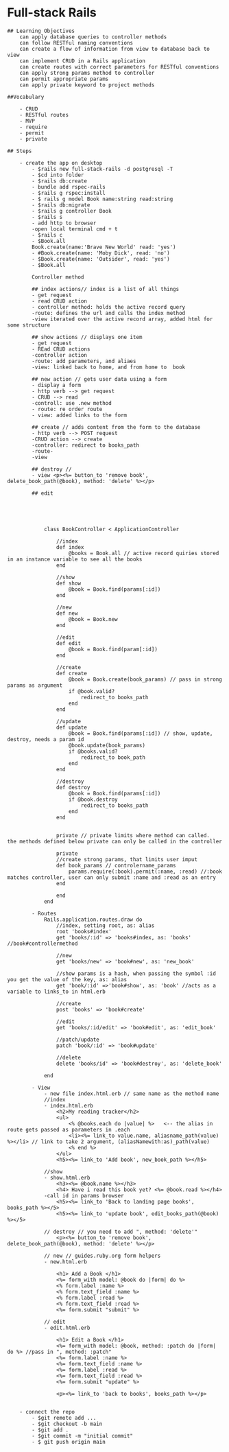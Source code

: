 # Full-stack Rails

    ## Learning Objectives
        can apply database queries to controller methods
        can follow RESTful naming conventions
        can create a flow of information from view to database back to view
        can implement CRUD in a Rails application
        can create routes with correct parameters for RESTful conventions
        can apply strong params method to controller
        can permit appropriate params
        can apply private keyword to project methods

    ##Vocabulary

        - CRUD
        - RESTful routes
        - MVP
        - require
        - permit
        - private

    ## Steps

        - create the app on desktop
            - $rails new full-stack-rails -d postgresql -T
            - $cd into folder
            - $rails db:create
            - bundle add rspec-rails
            - $rails g rspec:install
            - $ rails g model Book name:string read:string
            - $rails db:migrate
            - $rails g controller Book
            - $rails s
            - add http to browser
            -open local terminal cmd + t
            - $rails c
            - $Book.all
            Book.create(name:'Brave New World' read: 'yes')
            - #Book.create(name: 'Moby Dick', read: 'no')
            - $Book.create(name: 'Outsider', read: 'yes')
            - $Book.all

            Controller method

            ## index actions// index is a list of all things
            - get request
            - read CRUD action
            - controller method: holds the active record query
            -route: defines the url and calls the index method
            -view iterated over the active record array, added html for some structure

            ## show actions // displays one item
            - get request
            - REad CRUD actions
            -controller action
            -route: add parameters, and aliaes
            -view: linked back to home, and from home to  book

            ## new action // gets user data using a form
            - display a form
            - http verb --> get request
            - CRUB --> read
            -controll: use .new method
            - route: re order route
            - view: added links to the form

            ## create // adds content from the form to the database
            - http verb --> POST request
            -CRUD action --> create
            -controller: redirect to books_path
            -route-
            -view

            ## destroy //
            - view <p><%= button_to 'remove book', delete_book_path(@book), method: 'delete' %></p>

            ## edit





                class BookController < ApplicationController

                    //index
                    def index
                        @books = Book.all // active record quiries stored in an instance variable to see all the books
                    end

                    //show
                    def show
                        @book = Book.find(params[:id])
                    end

                    //new
                    def new
                        @book = Book.new
                    end

                    //edit
                    def edit
                        @book = Book.find(param[:id])
                    end

                    //create
                    def create
                        @book = Book.create(book_params) // pass in strong params as argument
                        if @book.valid?
                            redirect_to books_path
                        end
                    end

                    //update
                    def update
                        @book = Book.find(params[:id]) // show, update, destroy, needs a param id
                        @book.update(book_params)
                        if @books.valid?
                            redirect_to book_path
                        end
                    end

                    //destroy
                    def destroy
                        @book = Book.find(params[:id])
                        if @book.destroy
                            redirect_to books_path
                        end
                    end

                    
                    private // private limits where method can called.  the methods defined below private can only be called in the controller

                    private
                    //create strong params, that limits user imput
                    def book_params // controlername_params
                        params.require(:book).permit(:name, :read) //:book matches controller, user can only submit :name and :read as an entry
                    end

                    end
                end
            
            - Routes
                Rails.application.routes.draw do
                    //index, setting root, as: alias
                    root 'books#index'
                    get 'books/:id' => 'books#index, as: 'books' //book#controllermethod

                    //new
                    get 'books/new' => 'book#new', as: 'new_book'

                    //show params is a hash, when passing the symbol :id you get the value of the key, as: alias
                    get 'book/:id' =>'book#show', as: 'book' //acts as a variable to links_to in html.erb

                    //create
                    post 'books' => 'book#create'

                    //edit
                    get 'books/:id/edit' => 'book#edit', as: 'edit_book'

                    //patch/update
                    patch 'book/:id' => 'book#update'

                    //delete
                    delete 'books/id' => 'book#destroy', as: 'delete_book'

                end

            - View
                - new file index.html.erb // same name as the method name
                //index
                - index.html.erb
                    <h2>My reading tracker</h2>
                    <ul>
                        <% @books.each do |value| %>   <-- the alias in route gets passed as parameters in .each
                        <li><%= link_to value.name, aliasname_path(value) %></li> // link to take 2 argument, (aliasNamewith:as)_path(value) 
                        <% end %>
                    </ul>
                    <h5><%= link_to 'Add book', new_book_path %></h5>

                //show
                - show.html.erb
                    <h3><%= @book.name %></h3>
                    <h4> Have i read this book yet? <%= @book.read %></h4>
                -call id in params browser
                    <h5><%= link_to 'Back to landing page books', books_path %></5>
                    <h5><%= link_to 'update book', edit_books_path(@book) %></5>

                // destroy // you need to add ", method: 'delete'"
                    <p><%= button_to 'remove book', delete_book_path(@book), method: 'delete' %></p>

                // new // guides.ruby.org form helpers
                - new.html.erb

                    <h1> Add a Book </h1>
                    <%= form_with model: @book do |form| do %>
                    <% form.label :name %>
                    <% form.text_field :name %>
                    <% form.label :read %>
                    <% form.text_field :read %>
                    <%= form.submit "submit" %>

                // edit 
                - edit.html.erb

                    <h1> Edit a Book </h1>
                    <%= form_with model: @book, method: :patch do |form| do %> //pass in ", method: :patch"
                    <%= form.label :name %>
                    <%= form.text_field :name %>
                    <%= form.label :read %>
                    <%= form.text_field :read %>
                    <%= form.submit "update" %>

                    <p><%= link_to 'back to books', books_path %></p>


        - connect the repo
            - $git remote add ...
            - $git checkout -b main
            - $git add .
            - $git commit -m "initial commit"
            - $ git push origin main